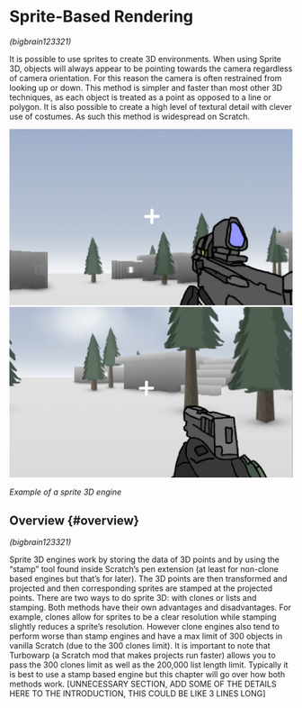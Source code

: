 # Sprite-Based Rendering
*(bigbrain123321)*  

It is possible to use sprites to create 3D environments. When using Sprite 3D, objects will always appear to be pointing towards the camera regardless of camera orientation. For this reason the camera is often restrained from looking up or down. This method is simpler and faster than most other 3D techniques, as each object is treated as a point as opposed to a line or polygon. It is also possible to create a high level of textural detail with clever use of costumes. As such this method is widespread on Scratch.   

<img src="../images/image70.jpg">

<img src="../images/image90.jpg">

*Example of a sprite 3D engine* 

## Overview {#overview}

*(bigbrain123321)*  

Sprite 3D engines work by storing the data of 3D points and by using the “stamp” tool found inside Scratch’s pen extension (at least for non-clone based engines but that’s for later). The  3D points are then transformed and projected and then corresponding sprites are stamped at the projected points. There are two ways to do sprite 3D: with clones or lists and stamping. Both methods have their own advantages and disadvantages. For example, clones allow for sprites to be a clear resolution while stamping slightly reduces a sprite’s resolution. However clone engines also tend to perform worse than stamp engines and have a max limit of 300 objects in vanilla Scratch (due to the 300 clones limit). It is important to note that Turbowarp (a Scratch mod that makes projects run faster) allows you to pass the 300 clones limit as well as the 200,000 list length limit. Typically it is best to use a stamp based engine but this chapter will go over how both methods work.  \[UNNECESSARY SECTION, ADD SOME OF THE DETAILS HERE TO THE INTRODUCTION, THIS COULD BE LIKE 3 LINES LONG\]